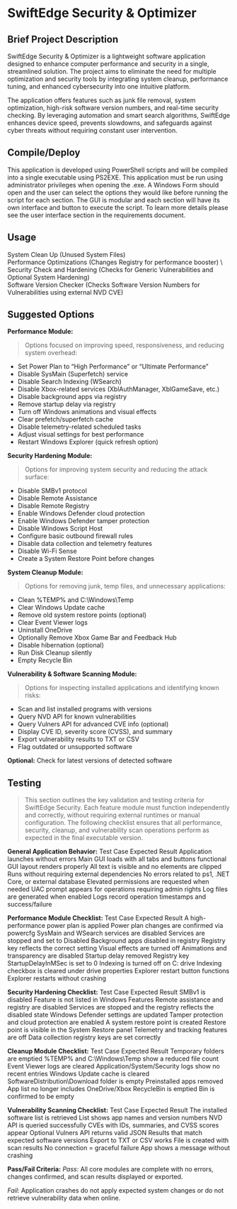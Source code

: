 # SwiftEdge Security & Optimizer

## Brief Project Description

SwiftEdge Security & Optimizer is a lightweight software application designed to enhance computer performance and security in a single, streamlined solution. The project aims to eliminate the need for multiple optimization and security tools by integrating system cleanup, performance tuning, and enhanced cybersecurity into one intuitive platform.

The application offers features such as junk file removal, system optimization, high-risk software version numbers, and real-time security checking. By leveraging automation and smart search algorithms, SwiftEdge enhances device speed, prevents slowdowns, and safeguards against cyber threats without requiring constant user intervention.

## Compile/Deploy

This application is developed using PowerShell scripts and will be compiled into a single executable using PS2EXE. 
This application must be run using administrator privileges when opening the .exe. A Windows Form should open and the user can select the options they would like before running the script for each section. The GUI is modular and each section will have its own interface and button to execute the script. To learn more details please see the user interface section in the requirements document. 

## Usage

System Clean Up (Unused System Files) \
Performance Optimizations (Changes Registry for performance booster) \ 
Security Check and Hardening (Checks for Generic Vulnerabilities and Optional System Hardening) \
Software Version Checker (Checks Software Version Numbers for Vulnerabilities using external NVD CVE)   

## Suggested Options 

**Performance Module:**
> Options focused on improving speed, responsiveness, and reducing system overhead:

- Set Power Plan to “High Performance” or “Ultimate Performance”
- Disable SysMain (Superfetch) service
- Disable Search Indexing (WSearch)
- Disable Xbox-related services (XblAuthManager, XblGameSave, etc.)
- Disable background apps via registry
- Remove startup delay via registry
- Turn off Windows animations and visual effects
- Clear prefetch/superfetch cache
- Disable telemetry-related scheduled tasks
- Adjust visual settings for best performance
- Restart Windows Explorer (quick refresh option)

**Security Hardening Module:**
> Options for improving system security and reducing the attack surface:

- Disable SMBv1 protocol
- Disable Remote Assistance
- Disable Remote Registry
- Enable Windows Defender cloud protection
- Enable Windows Defender tamper protection
- Disable Windows Script Host
- Configure basic outbound firewall rules
- Disable data collection and telemetry features
- Disable Wi-Fi Sense
- Create a System Restore Point before changes

**System Cleanup Module:**
> Options for removing junk, temp files, and unnecessary applications:

- Clean %TEMP% and C:\Windows\Temp
- Clear Windows Update cache
- Remove old system restore points (optional)
- Clear Event Viewer logs
- Uninstall OneDrive
- Optionally Remove Xbox Game Bar and Feedback Hub
- Disable hibernation (optional)
- Run Disk Cleanup silently
- Empty Recycle Bin

**Vulnerability & Software Scanning Module:**
> Options for inspecting installed applications and identifying known risks:

- Scan and list installed programs with versions
- Query NVD API for known vulnerabilities
- Query Vulners API for advanced CVE info (optional)
- Display CVE ID, severity score (CVSS), and summary
- Export vulnerability results to TXT or CSV
- Flag outdated or unsupported software

**Optional:** Check for latest versions of detected software

## Testing
> This section outlines the key validation and testing criteria for SwiftEdge Security. Each feature module must function independently and correctly, without requiring external runtimes or manual configuration. The following checklist ensures that all performance, security, cleanup, and vulnerability scan operations perform as expected in the final executable version.

**General Application Behavior:**
Test Case	                                      Expected Result
Application launches without errors	            Main GUI loads with all tabs and buttons functional
GUI layout renders properly              	      All text is visible and no elements are clipped
Runs without requiring external dependencies	  No errors related to ps1, .NET Core, or external database
Elevated permissions are requested when needed	UAC prompt appears for operations requiring admin rights
Log files are generated when enabled	          Logs record operation timestamps and success/failure   

**Performance Module Checklist:**
Test Case	                                      Expected Result
A high-performance power plan is applied	      Power plan changes are confirmed via powercfg
SysMain and WSearch services are disabled	      Services are stopped and set to Disabled
Background apps disabled in registry	          Registry key reflects the correct setting
Visual effects are turned off	                  Animations and transparency are disabled
Startup delay removed	                          Registry key StartupDelayInMSec is set to 0
Indexing is turned off on C: drive	            Indexing checkbox is cleared under drive properties
Explorer restart button functions	              Explorer restarts without crashing   

**Security Hardening Checklist:**
Test Case	                                      Expected Result
SMBv1 is disabled	                              Feature is not listed in Windows Features
Remote assistance and registry are disabled	    Services are stopped and the registry reflects the disabled state
Windows Defender settings are updated	          Tamper protection and cloud protection are enabled
A system restore point is created	              Restore point is visible in the System Restore panel
Telemetry and tracking features are off	        Data collection registry keys are set correctly   

**Cleanup Module Checklist:**
Test Case	                                      Expected Result
Temporary folders are emptied	                  %TEMP% and C:\Windows\Temp show a reduced file count
Event Viewer logs are cleared	                  Application/System/Security logs show no recent entries
Windows Update cache is cleared	                SoftwareDistribution\Download folder is empty
Preinstalled apps removed	                      App list no longer includes OneDrive/Xbox
RecycleBin is emptied	                          Bin is confirmed to be empty   

**Vulnerability Scanning Checklist:**
Test Case	                                      Expected Result
The installed software list is retrieved	      List shows app names and version numbers
NVD API is queried successfully	                CVEs with IDs, summaries, and CVSS scores appear
Optional Vulners API returns valid              JSON	Results that match expected software versions
Export to TXT or CSV works                      File is created with scan results
No connection = graceful failure	              App shows a message without crashing   

**Pass/Fail Criteria:**
*Pass:* All core modules are complete with no errors, changes confirmed, and scan results displayed or exported.

*Fail:* Application crashes do not apply expected system changes or do not retrieve vulnerability data when online.

